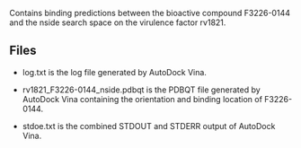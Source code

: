 Contains binding predictions between the bioactive compound F3226-0144 and the nside search space on the virulence factor rv1821.

## Files

- log.txt is the log file generated by AutoDock Vina.

- rv1821_F3226-0144_nside.pdbqt is the PDBQT file generated by AutoDock Vina containing the orientation and binding location of F3226-0144.

- stdoe.txt is the combined STDOUT and STDERR output of AutoDock Vina.

